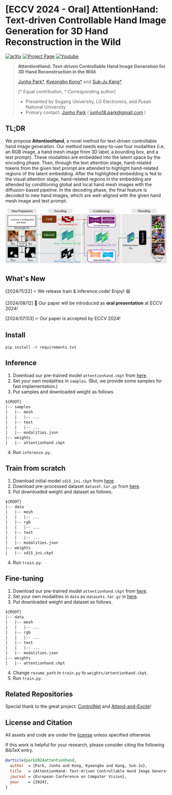 # [ECCV 2024 - Oral] AttentionHand: Text-driven Controllable Hand Image Generation for 3D Hand Reconstruction in the Wild
[![arXiv](https://img.shields.io/badge/arXiv-2407.18034-b31b1b.svg
)](https://arxiv.org/abs/2407.18034)
[![Project Page](https://img.shields.io/badge/Project-Page-Green)](https://redorangeyellowy.github.io/AttentionHand/)
[![Youtube](https://img.shields.io/static/v1?label=5-Minute&message=Video&color=blue)](https://www.youtube.com/watch?v=wfzY3LtFIxA) 

> **AttentionHand: Text-driven Controllable Hand Image Generation for 3D Hand Reconstruction in the Wild**
>
> [Junho Park*](https://www.linkedin.com/in/junho-park-461545270/), [Kyeongbo Kong*](https://scholar.google.com/citations?user=O9QSF7UAAAAJ&hl=ko&oi=ao) and [Suk-Ju Kang†](https://scholar.google.com/citations?user=3WYxpuYAAAAJ&hl=ko&oi=ao)
> 
> (\* Equal contribution, † Corresponding author)
>
> - Presented by Sogang University, LG Electronics, and Pusan National University
> - Primary contact: [Junho Park](https://www.linkedin.com/in/junho-park-461545270/) ( junho18.park@gmail.com ) 

## TL;DR

We propose **AttentionHand**, a novel method for text-driven controllable hand image generation. 
Our method needs easy-to-use four modalities (i.e, an RGB image, a hand mesh image from 3D label, a bounding
box, and a text prompt). 
These modalities are embedded into the latent space by the encoding phase. 
Then, through the text attention stage, hand-related tokens from the given text prompt are attended to highlight hand-related regions of the latent embedding. 
After the highlighted embedding is fed to the visual attention stage, hand-related regions in the embedding are attended by conditioning global and local hand mesh images with the diffusion-based pipeline. 
In the decoding phase, the final feature is decoded to new hand images, which are well-aligned with the given hand mesh image and text prompt.

![introduction](./thumbnail.png)

## What's New<a name="news"></a>

[2024/11/22] :star: We release train & inference code! Enjoy! :smile: 

[2024/08/12] :rocket: Our paper will be introduced as **oral presentation** at ECCV 2024!

[2024/07/03] :fire: Our paper is accepted by ECCV 2024!

## Install
```
pip install -r requirements.txt
```


## Inference

1. Download our pre-trained model `attentionhand.ckpt` from [here](https://drive.google.com/drive/folders/1YC-eaTPW5ZtkWQe3y5XXw1-jndmQ-NlO?usp=drive_link).
2. Set your own modalities in `samples`. (But, we provide some samples for fast implementation.)
3. Put samples and downloaded weight as follows.
```
${ROOT}
|-- samples
|   |-- mesh
|   |   |-- ...
|   |-- text
|   |   |-- ...
|   |-- modalities.json
|-- weights
|   |-- attentionhand.ckpt
```
4. Run `inference.py`.

## Train from scratch

1. Download initial model `sd15_ini.ckpt` from [here](https://drive.google.com/drive/folders/1YC-eaTPW5ZtkWQe3y5XXw1-jndmQ-NlO?usp=drive_link).
2. Download pre-processed dataset `dataset.tar.gz` from [here](https://drive.google.com/drive/folders/1YC-eaTPW5ZtkWQe3y5XXw1-jndmQ-NlO?usp=drive_link).
3. Put downloaded weight and dataset as follows.
```
${ROOT}
|-- data
|   |-- mesh
|   |   |-- ...
|   |-- rgb
|   |   |-- ...
|   |-- text
|   |   |-- ...
|   |-- modalities.json
|-- weights
|   |-- sd15_ini.ckpt
```
4. Run `train.py`.

## Fine-tuning

1. Download our pre-trained model `attentionhand.ckpt` from [here](https://drive.google.com/drive/folders/1YC-eaTPW5ZtkWQe3y5XXw1-jndmQ-NlO?usp=drive_link).
2. Set your own modalities in `data` as `datasets.tar.gz` in [here](https://drive.google.com/drive/folders/1YC-eaTPW5ZtkWQe3y5XXw1-jndmQ-NlO?usp=drive_link).
3. Put downloaded weight and dataset as follows.
```
${ROOT}
|-- data
|   |-- mesh
|   |   |-- ...
|   |-- rgb
|   |   |-- ...
|   |-- text
|   |   |-- ...
|   |-- modalities.json
|-- weights
|   |-- attentionhand.ckpt
```
4. Change `resume_path` in `train.py` to `weights/attentionhand.ckpt`.
5. Run `train.py`.

## Related Repositories

Special thank to the great project: [ControlNet](https://github.com/lllyasviel/ControlNet) and [Attend-and-Excite](https://github.com/yuval-alaluf/Attend-and-Excite)!

## License and Citation <a name="license-and-citation"></a>

All assets and code are under the [license](./LICENSE) unless specified otherwise.

If this work is helpful for your research, please consider citing the following BibTeX entry.

``` bibtex
@article{park2024attentionhand,
  author  = {Park, Junho and Kong, Kyeongbo and Kang, Suk-Ju},
  title   = {AttentionHand: Text-driven Controllable Hand Image Generation for 3D Hand Reconstruction in the Wild},
  journal = {European Conference on Computer Vision},
  year    = {2024},
}
```
